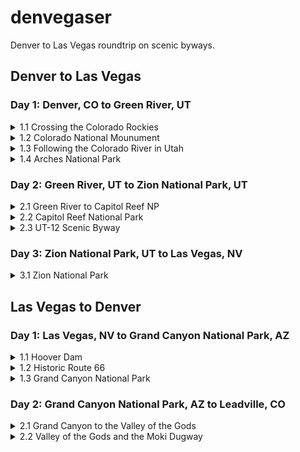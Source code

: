 denvegaser
==========

Denver to Las Vegas roundtrip on scenic byways.

Denver to Las Vegas
-------------------

### Day 1: Denver, CO to Green River, UT

<details>

<summary>1.1 Crossing the Colorado Rockies</summary>

### Crossing the Colorado Rockies

:round_pushpin: [Route](geojson/us6-i70.geojson):
- __US-6__ West from Golden, CO
- __I-70__ West (CO Exit 244 to Exit 44)

:movie_camera: [YouTube](https://youtu.be/C0JDjaaZDPM)

:globe_with_meridians: Overpass API query:

    ( way[ref~"US 6"](39.7,-105.4382,39.8,-105.23649);
      way[ref="I 70"](39.1270,-108.3250,39.9,-105.4382); );

</details>

<details>

<summary>1.2 Colorado National Mounument</summary>

### Rim Rock Drive

:round_pushpin: [Route](geojson/rimrockdrive.geojson):
- __Rim Rock Drive__ from Monument Road to CO-340

:movie_camera: [YouTube](https://youtu.be/kGw4kEPwkQM)

:globe_with_meridians: Overpass API query:

    way[name="Rim Rock Drive"](39.0183,-108.7489,39.1219,-108.6160);

</details>

<details>

<summary>1.3 Following the Colorado River in Utah</summary>

### Following the Colorado River in Utah

:round_pushpin: [Route](geojson/cr175-ut128.geojson):
- __CR-175__ from I-70 UT Exit 214
- __UT-128__ to Moab, UT

:movie_camera: [YouTube](https://youtu.be/dXqKw5lKsdQ)

:globe_with_meridians: Overpass API query:

    ( way[ref="UT 128"](38.6015,-109.5758,38.9350,-109);
      way[ref="CR 175"](38.9479,-109.3560,39.0392,-109.2808); );

</details>

<details>

<summary>1.4 Arches National Park</summary>

### Arches National Park

:round_pushpin: [Route](geojson/archesnp.geojson):
- __Main Park Road__

:movie_camera: [YouTube](https://youtu.be/wEaj0fMoUOg)

:globe_with_meridians: Overpass API query:

    ( way[name="Main Park Road"](38.6098,-109.6292,38.7431,-109.5324);
      way[name="Windows Road"](38.6098,-109.6292,38.7431,-109.5324);
      way[name="Fiery Furnace Viewpoint"](38.6098,-109.6292,38.7431,-109.5324); );

</details>

### Day 2: Green River, UT to Zion National Park, UT

<details>

<summary>2.1 Green River to Capitol Reef NP</summary>

### Green River to Capitol Reef NP

:round_pushpin: [Route](geojson/i70-ut24.geojson):
- __I-70__ West from Green River, UT
- __UT-24__ to Capitol Reef NP

:movie_camera: [YouTube](https://youtu.be/mck-YCIXEu8)

:globe_with_meridians: Overpass API query:

    ( way[ref="I 70 Business;UT 19"](38.99176,-110.18780,39.0,-110.14124);
      way[ref~"I 70"](38.9236,-110.3695,38.99176,-110.18780);
      way[ref="UT 24"](38.2637,-111.1386,38.9299,-110.3515); );

</details>

<details>

<summary>2.2 Capitol Reef National Park</summary>

### Capitol Reef National Park

:round_pushpin: [Route](geojson/capitolreefnp.geojson):
- __UT-24__ entering and exiting the park
- __Capitol Reef Scenic Drive__
- __Capitol Gorge Road__

:movie_camera: [YouTube](https://youtu.be/1IRXq54QY8Y)

:globe_with_meridians: Overpass API query:

    ( way[ref="UT 24"](38.2,-111.3586,38.4,-111.1386);
      way[name="Capitol Reef Scenic Drive"](38.0,-111.3,38.4,-111.1);
      way[name="Capitol Gorge Road"](38.2070,-111.1948,38.2136,-111.1681); );

</details>

<details>

<summary>2.3 UT-12 Scenic Byway</summary>

### UT-12 Scenic Byway

:round_pushpin: [Route](geojson/ut12.geojson):
- __UT-12__ from UT-24 to US-89
- __Lower Calf Creek Falls Trail__ ( :walking: )
- __Bryce Canyon Scenic Drive__ & __Bryce Point Road__

:movie_camera: [YouTube](https://youtu.be/0UcUtnM-s5M)

:globe_with_meridians: Overpass API query:

    ( way[ref="UT 12"](37.5541,-112.4300,38.3166,-111.3203);
      way[name="Lower Calf Creek Falls Trail"](37.7891,-111.4287,37.8310,-111.4068);
      way[name="Bryce Point Road"](37.5992,-112.1818,37.6182,-112.1526);
      way[name="Bryce Canyon Scenic Drive"](37.61781,-112.17780,37.6923,-112.1503);
      way[ref="UT 63"](37.61781,-112.17780,37.6923,-112.1503); );

</details>

### Day 3: Zion National Park, UT to Las Vegas, NV

<details>

<summary>3.1 Zion National Park</summary>

### Zion National Park

:round_pushpin: [Route](geojson/zionnp.geojson):
- __Riverside Walk__ ( :walking: )
- __Kayenta Trail__ ( :walking: )
- __Upper Emerald Pools Trail__ ( :walking: )
- __Middle Emerald Pools Trail__ ( :walking: )

:movie_camera: [YouTube](https://youtu.be/vl5yFmxryQY)

:globe_with_meridians: Overpass API query:

    ( way[name="Riverside Walk"](37.2451,-112.9723,37.2976,-112.9389);
      way[name="Kayenta Trail"](37.2451,-112.9723,37.2976,-112.9389);
      way[name="Upper Emerald Pool"](37.2451,-112.9723,37.2976,-112.9389);
      way[name="Middle Emerald Pools"](37.2451,-112.9723,37.2976,-112.9389); );

</details>


Las Vegas to Denver
-------------------

### Day 1: Las Vegas, NV to Grand Canyon National Park, AZ

<details>

<summary>1.1 Hoover Dam</summary>

### Hoover Dam

:round_pushpin: [Route](geojson/hooverdam.geojson):
- __Hoover Dam Access Road__ to Visitor Center
- __US-93__ crossing the Colorado River

:movie_camera: [YouTube](https://youtu.be/AfT1L20GJ2g)

:globe_with_meridians: Overpass API query:

    ( way[name="Hoover Dam Access Road"](36.0093,-114.7749,36.0180,-114.7289);
      way[ref~"US 93"](36.0093,-114.7749,36.0180,-114.7289); );

</details>

<details>

<summary>1.2 Historic Route 66</summary>

### Historic Route 66 from Kingman to Williams

:round_pushpin: [Route](geojson/hooverdam.geojson):
- __Historic Route 66__ from Kingman, AZ to Williams, AZ
- __I-60__ from AZ Exit 139 to Exit 161

:movie_camera: [YouTube](https://youtu.be/AfT1L20GJ2g)

:globe_with_meridians: Overpass API query:

    way[ref~"US 66 Hist"](35.1856,-114.0609,35.5819,-112.1685);

</details>

<details>

<summary>1.3 Grand Canyon National Park</summary>

### Grand Canyon National Park

:round_pushpin: [Route](geojson/az64.geojson):
- __AZ-64__ from Williams, AZ to Grand Canyon NP
- __Rim Trail__ ( :walking: )

:movie_camera: [YouTube](https://youtu.be/NZADtE7_z2Y)

:globe_with_meridians: Overpass API query:

    ( way[ref~"AZ 64"](35.5958,-112.1968,36.1,-111.75);
      way[name="East Wesleyan Avenue"](35.5988,-112.1480,35.6013,-112.1351);
      way[name="Rim Trail"](36.05,-112.10849,36.06225,-112.105); );

</details>

### Day 2: Grand Canyon National Park, AZ to Leadville, CO

<details>

<summary>2.1 Grand Canyon to the Valley of the Gods</summary>

### Grand Canyon to the Valley of the Gods

:round_pushpin: [Route](geojson/az64-us89-us160-us163.geojson):
- __AZ-64__ to Cameron, AZ
- __US-89__ to the Navajo Trail
- __US-160__ to Kayenta, AZ
- __US-163__ to the Valley of the Gods

:movie_camera: [YouTube](https://youtu.be/j9CuPNTUHxI)

:globe_with_meridians: Overpass API query:

    ( way[ref="AZ 64"](35.8470,-111.7268,37.2350,-109.8143);
      way[ref="US 89"](35.8549,-111.4250,36.0758,-111.3677);     
      way[ref="US 160"](35.8470,-111.7268,36.7078,-110.2473);
      way[ref="US 163"](35.8470,-111.7268,37.2350,-109.83); );

</details>

<details>

<summary>2.2 Valley of the Gods and the Moki Dugway</summary>

### Valley of the Gods and the Moki Dugway

:round_pushpin: [Route](geojson/valleyofthegods-mokidugway.geojson):
- __Valley of the Gods Road__ from East to West
- __UT-261__ North up the __Moki Dugway__

:movie_camera: [YouTube](https://youtu.be/yp2mrequgi8)

:globe_with_meridians: Overpass API query:

    ( way[name="Valley of the Gods Road"](37.2111,-109.9323,37.3239,-109.7994);
      way[ref="UT 261"](37.2640,-109.9447,37.2723,-109.9332);
      way[name="Moki Dugway"](37.2640,-109.9447,37.2784,-109.9337); );

</details>
